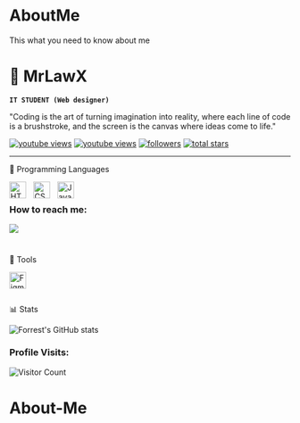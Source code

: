 # AboutMe
This what you need to know about me

# 🎵 MrLawX

**`IT STUDENT (Web designer)`**

"Coding is the art of turning imagination into reality, where each line of code is a brushstroke, and the screen is the canvas where ideas come to life."

   <p align="left">
     <a href="https://youtube.com/@LawX_Gaming">
         <img alt="youtube views" title="YouTube views" src="https://custom-icon-badges.demolab.com/youtube/channel/views/UC2MmIfrRpCTF3FbbQu5uBbA?color=%23E1AD0E&logo=eye&logoColor=white&style=for-the-badge&labelColor=C79600"/></a> 
    <a href=https://youtube.com/c/@LawX_Gaming">
         <img alt="youtube views" title="YouTube views" src="https://custom-icon-badges.demolab.com/youtube/channel/views/UC2MmIfrRpCTF3FbbQu5uBbA?color=%23E1AD0E&logo=eye&logoColor=white&style=for-the-badge&labelColor=C79600"/></a> 
      <a href="[https://github.com/LawX22?tab=followers](https://github.com/LawX22?tab=followers)">
         <img alt="followers" title="Follow me on Github" src="https://custom-icon-badges.demolab.com/github/followers/LawX22?color=236ad3&labelColor=1155ba&style=for-the-badge&logo=person-add&label=Follow&logoColor=white"/></a>
      <a href="[https://github.com/LawX22?tab=repositories&sort=stargazers](https://github.com/LawX22?tab=repositories)">
         <img alt="total stars" title="Total stars on GitHub" src="https://custom-icon-badges.demolab.com/github/stars/LawX22?color=55960c&style=for-the-badge&labelColor=488207&logo=star"/></a>
   </p>

---

   🧰 Programming Languages

<img align="left" alt="HTML" width="30px" style="padding-right:10px;" src="https://cdn.jsdelivr.net/gh/devicons/devicon/icons/html5/html5-plain.svg" />
<img align="left" alt="CSS" width="30px" style="padding-right:10px;" src="https://cdn.jsdelivr.net/gh/devicons/devicon/icons/css3/css3-plain.svg" />
<img align="left" alt="JavaScript" width="30px" style="padding-right:10px;" src="https://cdn.jsdelivr.net/gh/devicons/devicon/icons/javascript/javascript-plain.svg" />
<br>

### How to reach me: 
<a href="mailto: crmchs.carisusa.lawrenzxavier@gmail.com">
<img src="https://img.shields.io/badge/-crmchs.carisusa.lawrenzxavier%40gmail.com-7B83EB?&style=for-the-badge&logo=Microsoft-outlook&logoColor=white" ></a>

#

   🧰 Tools 
   
<img align="left" alt="Figma" width="30px" style="padding-right: 10px;" src="https://cdn.jsdelivr.net/gh/devicons/devicon/icons/figma/figma-original.svg" />
          
 <br>

#

📊 Stats

![Forrest's GitHub stats](https://github-readme-stats.vercel.app/api?username=LawX22&show_icons=true&theme=gruvbox)

### Profile Visits:
![Visitor Count](https://profile-counter.glitch.me/{LawX22}/count.svg)

# About-Me